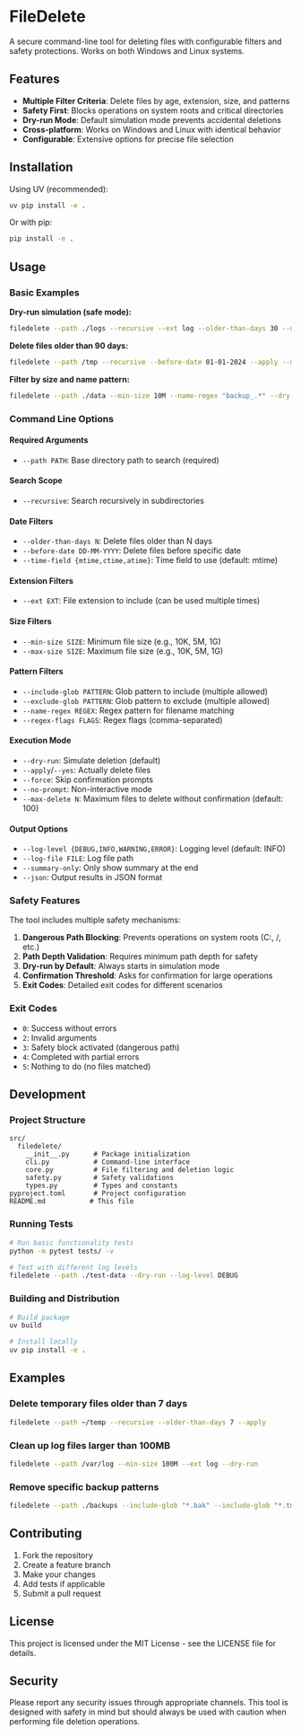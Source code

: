 # FileDelete

A secure command-line tool for deleting files with configurable filters and safety protections. Works on both Windows and Linux systems.

## Features

- **Multiple Filter Criteria**: Delete files by age, extension, size, and patterns
- **Safety First**: Blocks operations on system roots and critical directories
- **Dry-run Mode**: Default simulation mode prevents accidental deletions
- **Cross-platform**: Works on Windows and Linux with identical behavior
- **Configurable**: Extensive options for precise file selection

## Installation

Using UV (recommended):

```bash
uv pip install -e .
```

Or with pip:

```bash
pip install -e .
```

## Usage

### Basic Examples

**Dry-run simulation (safe mode):**
```bash
filedelete --path ./logs --recursive --ext log --older-than-days 30 --dry-run
```

**Delete files older than 90 days:**
```bash
filedelete --path /tmp --recursive --before-date 01-01-2024 --apply --max-delete 200
```

**Filter by size and name pattern:**
```bash
filedelete --path ./data --min-size 10M --name-regex "backup_.*" --dry-run
```

### Command Line Options

#### Required Arguments
- `--path PATH`: Base directory path to search (required)

#### Search Scope
- `--recursive`: Search recursively in subdirectories

#### Date Filters
- `--older-than-days N`: Delete files older than N days
- `--before-date DD-MM-YYYY`: Delete files before specific date
- `--time-field {mtime,ctime,atime}`: Time field to use (default: mtime)

#### Extension Filters
- `--ext EXT`: File extension to include (can be used multiple times)

#### Size Filters
- `--min-size SIZE`: Minimum file size (e.g., 10K, 5M, 1G)
- `--max-size SIZE`: Maximum file size (e.g., 10K, 5M, 1G)

#### Pattern Filters
- `--include-glob PATTERN`: Glob pattern to include (multiple allowed)
- `--exclude-glob PATTERN`: Glob pattern to exclude (multiple allowed)
- `--name-regex REGEX`: Regex pattern for filename matching
- `--regex-flags FLAGS`: Regex flags (comma-separated)

#### Execution Mode
- `--dry-run`: Simulate deletion (default)
- `--apply`/`--yes`: Actually delete files
- `--force`: Skip confirmation prompts
- `--no-prompt`: Non-interactive mode
- `--max-delete N`: Maximum files to delete without confirmation (default: 100)

#### Output Options
- `--log-level {DEBUG,INFO,WARNING,ERROR}`: Logging level (default: INFO)
- `--log-file FILE`: Log file path
- `--summary-only`: Only show summary at the end
- `--json`: Output results in JSON format

### Safety Features

The tool includes multiple safety mechanisms:

1. **Dangerous Path Blocking**: Prevents operations on system roots (C:\, /, etc.)
2. **Path Depth Validation**: Requires minimum path depth for safety
3. **Dry-run by Default**: Always starts in simulation mode
4. **Confirmation Threshold**: Asks for confirmation for large operations
5. **Exit Codes**: Detailed exit codes for different scenarios

### Exit Codes

- `0`: Success without errors
- `2`: Invalid arguments
- `3`: Safety block activated (dangerous path)
- `4`: Completed with partial errors
- `5`: Nothing to do (no files matched)

## Development

### Project Structure

```
src/
  filedelete/
    __init__.py      # Package initialization
    cli.py           # Command-line interface
    core.py          # File filtering and deletion logic
    safety.py        # Safety validations
    types.py         # Types and constants
pyproject.toml       # Project configuration
README.md           # This file
```

### Running Tests

```bash
# Run basic functionality tests
python -m pytest tests/ -v

# Test with different log levels
filedelete --path ./test-data --dry-run --log-level DEBUG
```

### Building and Distribution

```bash
# Build package
uv build

# Install locally
uv pip install -e .
```

## Examples

### Delete temporary files older than 7 days
```bash
filedelete --path ~/temp --recursive --older-than-days 7 --apply
```

### Clean up log files larger than 100MB
```bash
filedelete --path /var/log --min-size 100M --ext log --dry-run
```

### Remove specific backup patterns
```bash
filedelete --path ./backups --include-glob "*.bak" --include-glob "*.tmp" --apply
```

## Contributing

1. Fork the repository
2. Create a feature branch
3. Make your changes
4. Add tests if applicable
5. Submit a pull request

## License

This project is licensed under the MIT License - see the LICENSE file for details.

## Security

Please report any security issues through appropriate channels. This tool is designed with safety in mind but should always be used with caution when performing file deletion operations.
